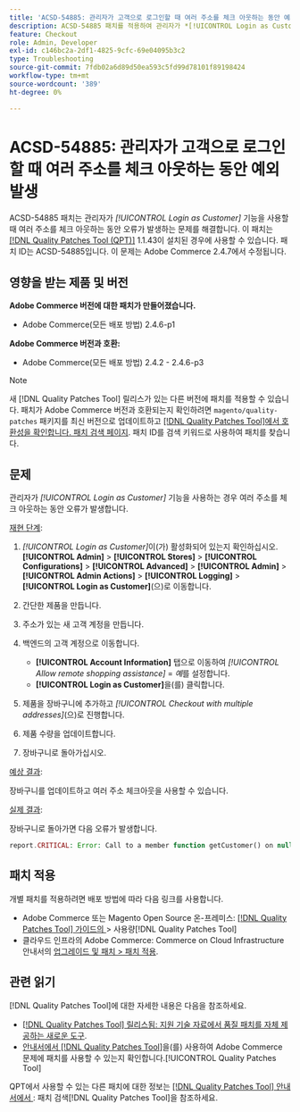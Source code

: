 ```yaml
---
title: 'ACSD-54885: 관리자가 고객으로 로그인할 때 여러 주소를 체크 아웃하는 동안 예외 발생'
description: ACSD-54885 패치를 적용하여 관리자가 *[!UICONTROL Login as Customer]* 기능을 사용할 때 여러 주소를 체크아웃하는 동안 오류가 발생하는 Adobe Commerce 문제를 해결합니다.
feature: Checkout
role: Admin, Developer
exl-id: c146bc2a-2df1-4825-9cfc-69e04095b3c2
type: Troubleshooting
source-git-commit: 7fdb02a6d89d50ea593c5fd99d78101f89198424
workflow-type: tm+mt
source-wordcount: '389'
ht-degree: 0%

---
```


# ACSD-54885: 관리자가 고객으로 로그인할 때 여러 주소를 체크 아웃하는 동안 예외 발생

ACSD-54885 패치는 관리자가 *[!UICONTROL Login as Customer]* 기능을 사용할 때 여러 주소를 체크 아웃하는 동안 오류가 발생하는 문제를 해결합니다. 이 패치는 [[!DNL Quality Patches Tool (QPT)]](https://experienceleague.adobe.com/ko/docs/commerce-operations/tools/quality-patches-tool/quality-patches-tool-to-self-serve-quality-patches) 1.1.43이 설치된 경우에 사용할 수 있습니다. 패치 ID는 ACSD-54885입니다. 이 문제는 Adobe Commerce 2.4.7에서 수정됩니다.

## 영향을 받는 제품 및 버전

**Adobe Commerce 버전에 대한 패치가 만들어졌습니다.**

* Adobe Commerce(모든 배포 방법) 2.4.6-p1

**Adobe Commerce 버전과 호환:**

* Adobe Commerce(모든 배포 방법) 2.4.2 - 2.4.6-p3

>[!NOTE]
>
>새 [!DNL Quality Patches Tool] 릴리스가 있는 다른 버전에 패치를 적용할 수 있습니다. 패치가 Adobe Commerce 버전과 호환되는지 확인하려면 `magento/quality-patches` 패키지를 최신 버전으로 업데이트하고 [[!DNL Quality Patches Tool]에서 호환성을 확인합니다. 패치 검색 페이지](https://experienceleague.adobe.com/tools/commerce-quality-patches/index.html?lang=ko). 패치 ID를 검색 키워드로 사용하여 패치를 찾습니다.

## 문제

관리자가 *[!UICONTROL Login as Customer]* 기능을 사용하는 경우 여러 주소를 체크 아웃하는 동안 오류가 발생합니다.

<u>재현 단계</u>:

1. *[!UICONTROL Login as Customer]*&#x200B;이(가) 활성화되어 있는지 확인하십시오. **[!UICONTROL Admin]** > **[!UICONTROL Stores]** > **[!UICONTROL Configurations]** > **[!UICONTROL Advanced]** > **[!UICONTROL Admin]** > **[!UICONTROL Admin Actions]** > **[!UICONTROL Logging]** > **[!UICONTROL Login as Customer]**(으)로 이동합니다.
1. 간단한 제품을 만듭니다.
1. 주소가 있는 새 고객 계정을 만듭니다.
1. 백엔드의 고객 계정으로 이동합니다.

   * **[!UICONTROL Account Information]** 탭으로 이동하여 *[!UICONTROL Allow remote shopping assistance]* = *예*&#x200B;를 설정합니다.
   * **[!UICONTROL Login as Customer]**&#x200B;을(를) 클릭합니다.

1. 제품을 장바구니에 추가하고 *[!UICONTROL Checkout with multiple addresses]*(으)로 진행합니다.
1. 제품 수량을 업데이트합니다.
1. 장바구니로 돌아가십시오.

<u>예상 결과</u>:

장바구니를 업데이트하고 여러 주소 체크아웃을 사용할 수 있습니다.

<u>실제 결과</u>:

장바구니로 돌아가면 다음 오류가 발생합니다.

```PHP
report.CRITICAL: Error: Call to a member function getCustomer() on null in magento2ee/app/code/Magento/LoginAsCustomerLogging/Observer/LogUpdateQtyObserver.php:88
```

## 패치 적용

개별 패치를 적용하려면 배포 방법에 따라 다음 링크를 사용합니다.

* Adobe Commerce 또는 Magento Open Source 온-프레미스: [[!DNL Quality Patches Tool]  가이드의 ](/help/tools/quality-patches-tool/usage.md)> 사용량[!DNL Quality Patches Tool]
* 클라우드 인프라의 Adobe Commerce: Commerce on Cloud Infrastructure 안내서의 [업그레이드 및 패치 > 패치 적용](https://experienceleague.adobe.com/docs/commerce-cloud-service/user-guide/develop/upgrade/apply-patches.html?lang=ko).

## 관련 읽기

[!DNL Quality Patches Tool]에 대한 자세한 내용은 다음을 참조하세요.

* [[!DNL Quality Patches Tool] 릴리스됨: 지원 기술 자료에서 품질 패치를 자체 제공하는 새로운 도구](https://experienceleague.adobe.com/ko/docs/commerce-operations/tools/quality-patches-tool/quality-patches-tool-to-self-serve-quality-patches).
* [ 안내서에서  [!DNL Quality Patches Tool]](/help/tools/quality-patches-tool/patches-available-in-qpt/check-patch-for-magento-issue-with-magento-quality-patches.md)을(를) 사용하여 Adobe Commerce 문제에 패치를 사용할 수 있는지 확인합니다.[!UICONTROL Quality Patches Tool]


QPT에서 사용할 수 있는 다른 패치에 대한 정보는 [[!DNL Quality Patches Tool] 안내서에서 ](https://experienceleague.adobe.com/tools/commerce-quality-patches/index.html?lang=ko): 패치 검색[!DNL Quality Patches Tool]을 참조하세요.
